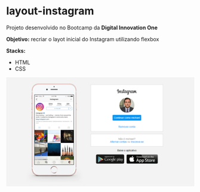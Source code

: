 # layout-instagram

Projeto desenvolvido no Bootcamp da **Digital Innovation One**

**Objetivo:** recriar o layot inicial do Instagram utilizando flexbox

**Stacks:**
* HTML
* CSS

![layout-instagram](img/instagram-layout.PNG)






